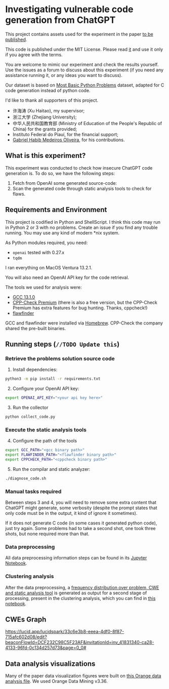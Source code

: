 # Investigating vulnerable code generation from ChatGPT

This project contains assets used for the experiment in the paper [to be published]().

This code is published under the MIT License. Please read [it](LICENSE) and use it only if you agree with the terms.

You are welcome to mimic our experiment and check the results yourself. Use the issues as a forum to discuss about this experiment (if you need any assistance running it, or any ideas you want to discuss).

Our dataset is based on [Most Basic Python Problems](https://github.com/google-research/google-research/tree/master/mbpp) dataset, adapted for C code generation instead of python code.

I'd like to thank all supporters of this project.
 - 许海涛 (Xu Haitao), my supervisor;
 - 浙江大学 (Zhejiang University);
 - 中华人民共和国教育部 (Ministry of Education of the People's Republic of China) for the grants provided;
 - Instituto Federal do Piauí, for the financial support;
 - [Gabriel Habib Medeiros Oliveira](https://github.com/enggabrielhabib), for his contributions.

## What is this experiment?

This experiment was conducted to check how insecure ChatGPT code generation is. To do so, we have the following steps:

1. Fetch from OpenAI some generated source-code:
2. Scan the generated code through static analysis tools to check for flaws.

## Requirements and Environment

This project is codified in Python and ShellScript. I think this code may run in Python 2 or 3 with no problems. Create an issue if you find any trouble running. You may use any kind of modern *nix system.

As Python modules required, you need:
 - ```openai``` tested with 0.27.x
 - ```tqdm```

I ran everything on MacOS Ventura 13.2.1.

You will also need an OpenAI API key for the code retrieval.

The tools we used for analysis were:
 - [GCC 13.1.0](https://gcc.gnu.org)
 - [CPP-Check Premium](https://cppchecksolutions.com) (there is also a free version, but the CPP-Check Premium has extra features for bug hunting. Thanks, cppcheck!)
 - [flawfinder](https://github.com/david-a-wheeler/flawfinder)

GCC and flawfinder were installed via [Homebrew](https://brew.sh). CPP-Check the company shared the pre-built binaries.

## Running steps (`//TODO Update this`)

### Retrieve the problems solution source code

1. Install dependencies:
```bash
python3 -m pip install -r requirements.txt
```

2. Configure your OpenAI API key:
```bash
export OPENAI_API_KEY="<your api key here>"
```

3. Run the collector
```bash
python collect_code.py
```

### Execute the static analysis tools

4. Configure the path of the tools

```bash
export GCC_PATH="<gcc binary path>"
export FLAWFINDER_PATH="<flawfinder binary path>"
export CPPCHECK_PATH="<cppcheck binary path>"
```

5. Run the compilar and static analyzer:

```bash
./diagnose_code.sh
```

### Manual tasks required

Between steps 3 and 4, you will need to remove some extra content that ChatGPT might generate, some verbosity (despite the prompt states that only code must be in the output, it kind of ignore it sometimes).

If it does not generate C code (in some cases it generated python code), just try again. Some problems had to take a second shot, one took three shots, but none required more than that.

### Data preprocessing

All data preprocessing information steps can be found in its [Jupyter Notebook](data_preprocessing.ipynb).

### Clustering analysis

After the data preprocessing, a [frequency distribution over problem, CWE and static analysis tool](k-mean-clustring/cwes_by_problem.csv) is generated as output for a second stage of processing, present in the clustering analysis, which you can find in [this notebook](k-mean-clustring/cwe_clustering_analysis.ipynb).

## CWEs Graph

https://lucid.app/lucidspark/33c6e3b8-eeea-4df0-8f87-715afc602d08/edit?beaconFlowId=DCF232C98C5F23AF&invitationId=inv_41831340-ca28-4133-96fd-0c134d257d73&page=0_0#


## Data analysis visualizations

Many of the paper data visualization figures were built on [this Orange data analysis file](data-analysis.ows). We used Orange Data Mining v3.36.